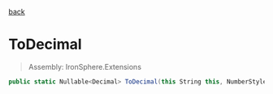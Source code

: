﻿

[back](/IronSphere.Extensions/types/StringCastingExtension)

# ToDecimal

> Assembly: IronSphere.Extensions

```csharp
public static Nullable<Decimal> ToDecimal(this String this, NumberStyles numberStyles, IFormatProvider formatProvider)
```



 